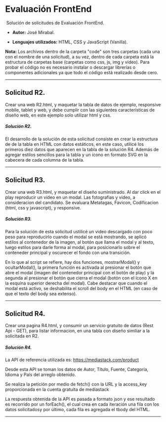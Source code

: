 # Evaluación FrontEnd
​	Solución de solicitudes de Evaluación FrontEnd.

- **Autor:** José Mirabal.

- **Lenguajes utilizados:** HTML, CSS y JavaScript (Vanilla).

**Nota:** Los archivos dentro de la carpeta "code" son tres carpetas (cada una con el nombre de una solicitud), a su vez, dentro de cada carpeta está la estructura de carpetas base (carpetas como css, js, img y video). Para probar el código no es necesario instalar o descargar librerías o componentes adicionales ya que todo el código está realizado desde cero.

------



## Solicitud R2.

Crear una web R2.html, y maquetar la tabla de datos de ejemplo, responsive mobile, tablet y web, y debe cumplir con las siguientes características de diseño web, en este ejemplo solo utilizar html y css.

  ##### Solución R2.
El desarrollo de la solución de esta solicitud consiste en crear la estructura de de la tabla en HTML con datos estáticos, en este caso, utilicé los primeros diez datos que aparecen en la tabla de la solución R4. Además de agregar estilos sencillos para la tabla y un ícono en formato SVG en la cabecera de cada columna de la tabla.

------



## Solicitud R3.

Crear una  web R3.html, y maquetar el diseño suministrado. Al dar click en el play reproducir un video en un modal. Las fotografias y video, a consideracion del candidato. Se evaluara Metatagas, Favicon, Codificacion (html, css y javascript), y responsive.

  ##### Solución R3.

Para la solución de esta solicitud ustilicé un video descargado con poco peso para reproducirlo cuando el modal se está mostrando, se aplicó estilos al contenedor de la imagen, al botón que llama el modal y al texto, luego estilos para darle forma al modal, para posicionarlo sobre el conteneder principal y oscurecer el fondo con una transición.

En lo que al script se refiere, hay dos funciones, mostrarModal() y ocultarModal(), la primera función es activada al presionar el botón que abre el modal (imagen del contenedor principal con el botón de play) y la segunda al presionar el botón que cierra el modal (botón con el ícono X en la esquina superior derecha del modal). Cabe destacar que cuando el modal está activo, se deshabilita el scroll del body en el HTML (en caso de que el texto del body sea extenso).

------



## Solicitud R4.

Crear una pagina R4.html, y consumir un servicio gratuito de datos (Rest Api - GET), para listar informacion, en una tabla con diseño similiar a la solicitada en R2.

  ##### Solución R4.

La API de referencia utilizada es: https://mediastack.com/product

Desde esta API se toman los datos de Autor, Título, Fuente, Categoría, Idioma y País del arreglo obtenido.

Se realiza la petición por medio de fetch() con la URL y la access_key proporcionada en la cuenta gratuita de mediastack

La respuesta obtenida de la API es pasada a formato json y ese resultado es recorrido por un forEach(), el cual crea en cada iteración una fila con los datos solicitadosy por último, cada fila es agregada el tbody del HTML.

------